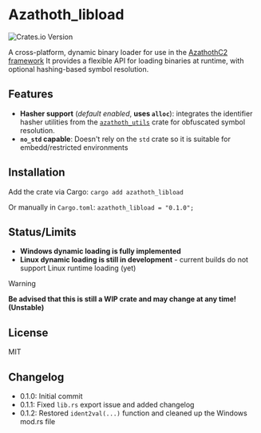 # Azathoth_libload
![Crates.io Version](https://img.shields.io/crates/v/azathoth_libload)

A cross-platform, dynamic binary loader for use in the [AzathothC2 framework](https://github.com/AzathothC2/)
It provides a flexible API for loading binaries at runtime, with optional hashing-based symbol resolution.


## Features
* **Hasher support** (_default enabled_, **uses `alloc`**): integrates the identifier hasher utilities from the [`azathoth_utils`](https://github.com/AzathothC2/azathoth_utils) crate for obfuscated symbol resolution.
* **`no_std` capable**: Doesn't rely on the `std` crate so it is suitable for embedd/restricted environments

## Installation
Add the crate via Cargo: 
```cargo add azathoth_libload```

Or manually in `Cargo.toml`: ```azathoth_libload = "0.1.0";```

## Status/Limits
* **Windows dynamic loading is fully implemented**
* **Linux dynamic loading is still in development** - current builds do not support Linux runtime loading (yet)

>[!WARNING]
> **Be advised that this is still a WIP crate and may change at any time! (Unstable)**

## License
MIT


## Changelog

* 0.1.0: Initial commit
* 0.1.1: Fixed `lib.rs` export issue and added changelog
* 0.1.2: Restored `ident2val(...)` function and cleaned up the Windows mod.rs file